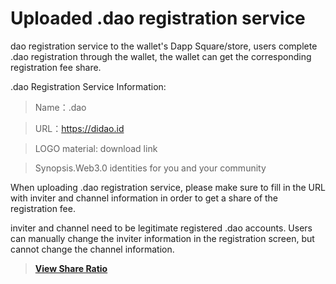 # Uploaded .dao registration service

dao registration service to the wallet's Dapp Square/store, users complete .dao registration through the wallet, the wallet can get the corresponding registration fee share.

.dao Registration Service Information:

> Name：.dao

> URL：https://didao.id

> LOGO material: download link

> Synopsis.Web3.0 identities for you and your community

When uploading .dao registration service, please make sure to fill in the URL with inviter and channel information in order to get a share of the registration fee.

inviter and channel need to be legitimate registered .dao accounts. Users can manually change the inviter information in the registration screen, but cannot change the channel information.

> ****[**View Share Ratio**](../.dao-open-source-library/back-end.md)****
